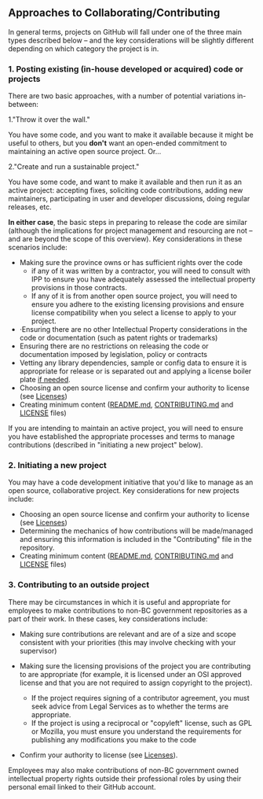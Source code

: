 ## Approaches to Collaborating/Contributing

In general terms, projects on GitHub will fall under one of the three main types described below – and the key considerations will be slightly different depending on which category the project is in.

### 1. Posting existing (in-house developed or acquired) code or projects

There are two basic approaches, with a number of potential variations in-between:

1."Throw it over the wall."

 You have some code, and you want to make it available because it might be useful to others, but you **don't** want an open-ended commitment to maintaining an active open source project. Or...

2."Create and run a sustainable project."

You have some code, and want to make it available and then run it as an active project: accepting fixes, soliciting code contributions, adding new maintainers, participating in user and developer discussions, doing regular releases, etc.

**In either case**, the basic steps in preparing to release the code are similar (although the implications for project management and resourcing are not – and are beyond the scope of this overview).  Key considerations in these scenarios include:

- Making sure the province owns or has sufficient rights over the code
  - if any of it was written by a contractor, you will need to consult with IPP to ensure you have adequately assessed the intellectual property provisions in those contracts.
  - If any of it is from another open source project, you will need to ensure you adhere to the existing licensing provisions and ensure license compatibility when you select a license to apply to your project.
- ·Ensuring there are no other Intellectual Property considerations in the code or documentation (such as patent rights or trademarks)
- Ensuring there are no restrictions on releasing the code or documentation imposed by legislation, policy or contracts
- Vetting any library dependencies, sample or config data to ensure it is appropriate for release or is separated out and applying a license boiler plate [if needed](../BC-Gov-Org-HowTo/using-licenses.md).
- Choosing an open source license and confirm your authority to license (see [Licenses](Licenses.md))
- Creating minimum content ([README.md](../BC-Gov-Org-HowTo/SAMPLE-README.md), [CONTRIBUTING.md](../BC-Gov-Org-HowTo/SAMPLE-CONTRIBUTING.md) and [LICENSE](../BC-Gov-Org-HowTo/using-licenses.md) files)

If you are intending to maintain an active project, you will need to ensure you have established the appropriate processes and terms to manage contributions (described in "initiating a new project" below).

### 2. Initiating a new project

You may have a code development initiative that you'd like to manage as an open source, collaborative project.  Key considerations for new projects include:

- Choosing an open source license and confirm your authority to license (see  [Licenses](Licenses.md))
- Determining the mechanics of how contributions will be made/managed and ensuring this information is included in the "Contributing" file in the repository.
- Creating minimum content ([README.md](../BC-Gov-Org-HowTo/SAMPLE-README.md), [CONTRIBUTING.md](../BC-Gov-Org-HowTo/SAMPLE-CONTRIBUTING.md) and [LICENSE](../BC-Gov-Org-HowTo/using-licenses.md) files)

### 3. Contributing to an outside project

There may be circumstances in which it is useful and appropriate for employees to make contributions to non-BC government repositories as a part of their work. In these cases, key considerations include:

- Making sure contributions are relevant and are of a size and scope consistent with your priorities (this may involve checking with your supervisor)
- Making sure the licensing provisions of the project you are contributing to are appropriate (for example, it is licensed under an OSI approved license and that you are not required to assign copyright to the project).
  - If the project requires signing of a contributor agreement, you must seek advice from Legal Services as to whether the terms are appropriate.
  - If the project is using a reciprocal or "copyleft" license, such as GPL or Mozilla, you must ensure you understand the requirements for publishing any modifications you make to the code

- Confirm your authority to license (see  [Licenses](Licenses.md)).

Employees may also make contributions of non-BC government owned intellectual property rights outside their professional roles by using their personal email linked to their GitHub account.
